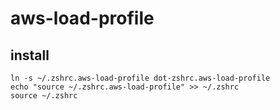 # aws-load-profile

## install

```
ln -s ~/.zshrc.aws-load-profile dot-zshrc.aws-load-profile
echo "source ~/.zshrc.aws-load-profile" >> ~/.zshrc
source ~/.zshrc
```
